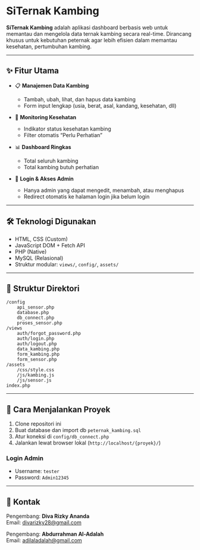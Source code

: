 # SiTernak Kambing

**SiTernak Kambing** adalah aplikasi dashboard berbasis web untuk memantau dan mengelola data ternak kambing secara real-time. Dirancang khusus untuk kebutuhan peternak agar lebih efisien dalam memantau kesehatan, pertumbuhan kambing.

---

## ✨ Fitur Utama

- 📋 **Manajemen Data Kambing**

  - Tambah, ubah, lihat, dan hapus data kambing
  - Form input lengkap (usia, berat, asal, kandang, kesehatan, dll)

- 🧠 **Monitoring Kesehatan**

  - Indikator status kesehatan kambing
  - Filter otomatis “Perlu Perhatian”

- 📊 **Dashboard Ringkas**

  - Total seluruh kambing
  - Total kambing butuh perhatian

- 🔐 **Login & Akses Admin**
  - Hanya admin yang dapat mengedit, menambah, atau menghapus
  - Redirect otomatis ke halaman login jika belum login

---

## 🛠️ Teknologi Digunakan

- HTML, CSS (Custom)
- JavaScript DOM + Fetch API
- PHP (Native)
- MySQL (Relasional)
- Struktur modular: `views/`, `config/`, `assets/`

---

## 📂 Struktur Direktori

```
/config
    api_sensor.php
    database.php
    db_connect.php
    proses_sensor.php
/views
    auth/forgot_password.php
    auth/login.php
    auth/logout.php
    data_kambing.php
    form_kambing.php
    form_sensor.php
/assets
    /css/style.css
    /js/kambing.js
    /js/sensor.js
index.php
```

---

## 🚀 Cara Menjalankan Proyek

1. Clone repositori ini
2. Buat database dan import db `peternak_kambing.sql`
3. Atur koneksi di `config/db_connect.php`
4. Jalankan lewat browser lokal (`http://localhost/{proyek}/`)

### Login Admin

- Username: `tester`
- Password: `Admin12345`

---

## 📩 Kontak

Pengembang: **Diva Rizky Ananda**  
Email: divarizky28@gmail.com

Pengembang: **Abdurrahman Al-Adalah**  
Email: adilaladalah@gmail.com

